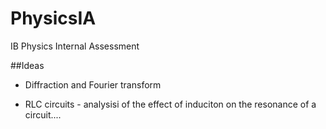 # PhysicsIA
IB Physics Internal Assessment


##Ideas

* Diffraction and Fourier transform

* RLC circuits - analysisi of the effect of induciton on the resonance of a circuit....
